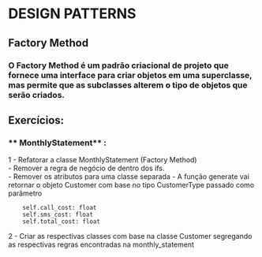 # DESIGN PATTERNS

## Factory Method

### O **Factory Method** é um padrão criacional de projeto que fornece uma interface para criar objetos em uma superclasse, mas permite que as subclasses alterem o tipo de objetos que serão criados.

## Exercícios:
### ** MonthlyStatement** : 
1 - Refatorar a classe MonthlyStatement (Factory Method)  
      - Remover a regra de negócio de dentro dos ifs.  
      - Remover os atributos para uma classe separada
      - A função generate vai retornar o objeto Customer com base no tipo CustomerType passado como parâmetro

        self.call_cost: float
        self.sms_cost: float
        self.total_cost: float  
      
     
2 - Criar as respectivas classes com base na classe Customer segregando as respectivas regras encontradas na monthly_statement

### 
